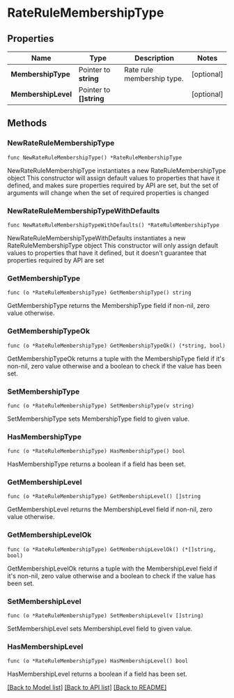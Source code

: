 # RateRuleMembershipType

## Properties

Name | Type | Description | Notes
------------ | ------------- | ------------- | -------------
**MembershipType** | Pointer to **string** | Rate rule membership type. | [optional] 
**MembershipLevel** | Pointer to **[]string** |  | [optional] 

## Methods

### NewRateRuleMembershipType

`func NewRateRuleMembershipType() *RateRuleMembershipType`

NewRateRuleMembershipType instantiates a new RateRuleMembershipType object
This constructor will assign default values to properties that have it defined,
and makes sure properties required by API are set, but the set of arguments
will change when the set of required properties is changed

### NewRateRuleMembershipTypeWithDefaults

`func NewRateRuleMembershipTypeWithDefaults() *RateRuleMembershipType`

NewRateRuleMembershipTypeWithDefaults instantiates a new RateRuleMembershipType object
This constructor will only assign default values to properties that have it defined,
but it doesn't guarantee that properties required by API are set

### GetMembershipType

`func (o *RateRuleMembershipType) GetMembershipType() string`

GetMembershipType returns the MembershipType field if non-nil, zero value otherwise.

### GetMembershipTypeOk

`func (o *RateRuleMembershipType) GetMembershipTypeOk() (*string, bool)`

GetMembershipTypeOk returns a tuple with the MembershipType field if it's non-nil, zero value otherwise
and a boolean to check if the value has been set.

### SetMembershipType

`func (o *RateRuleMembershipType) SetMembershipType(v string)`

SetMembershipType sets MembershipType field to given value.

### HasMembershipType

`func (o *RateRuleMembershipType) HasMembershipType() bool`

HasMembershipType returns a boolean if a field has been set.

### GetMembershipLevel

`func (o *RateRuleMembershipType) GetMembershipLevel() []string`

GetMembershipLevel returns the MembershipLevel field if non-nil, zero value otherwise.

### GetMembershipLevelOk

`func (o *RateRuleMembershipType) GetMembershipLevelOk() (*[]string, bool)`

GetMembershipLevelOk returns a tuple with the MembershipLevel field if it's non-nil, zero value otherwise
and a boolean to check if the value has been set.

### SetMembershipLevel

`func (o *RateRuleMembershipType) SetMembershipLevel(v []string)`

SetMembershipLevel sets MembershipLevel field to given value.

### HasMembershipLevel

`func (o *RateRuleMembershipType) HasMembershipLevel() bool`

HasMembershipLevel returns a boolean if a field has been set.


[[Back to Model list]](../README.md#documentation-for-models) [[Back to API list]](../README.md#documentation-for-api-endpoints) [[Back to README]](../README.md)


